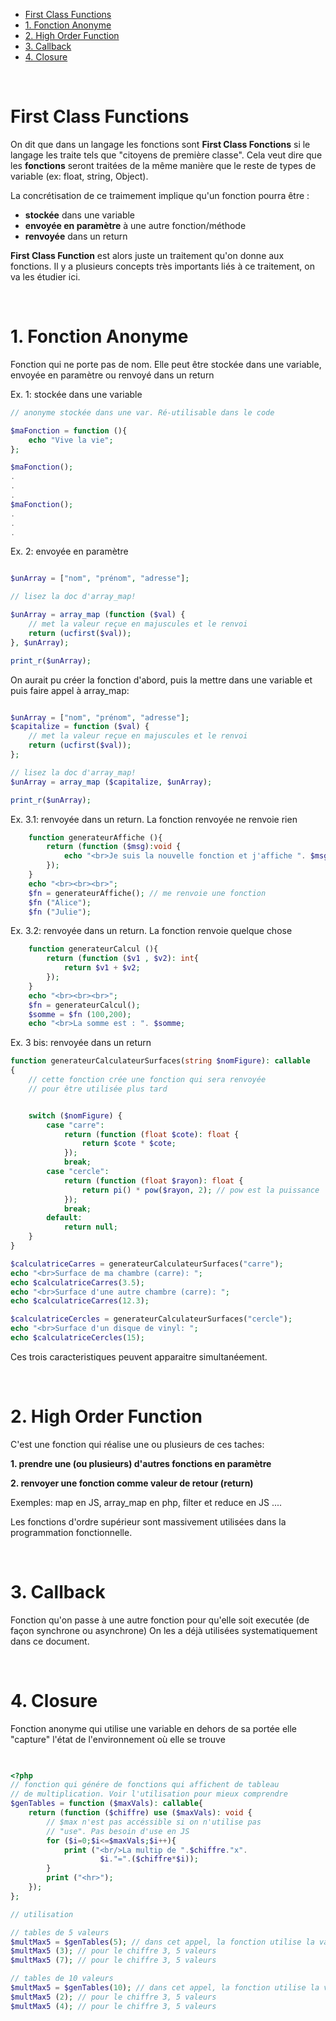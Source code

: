 - [First Class Functions](#first-class-functions)
- [1. Fonction Anonyme](#1-fonction-anonyme)
- [2. High Order Function](#2-high-order-function)
- [3. Callback](#3-callback)
- [4. Closure](#4-closure)

<br>

# First Class Functions

On dit que dans un langage les fonctions sont **First Class Fonctions** si le langage les traite tels que "citoyens de première classe". Cela veut dire que les **fonctions** seront traitées de la même manière que le reste de types de variable (ex: float, string, Object).

La concrétisation de ce traimement implique qu'un fonction pourra être :
- **stockée** dans une variable
- **envoyée en paramètre** à une autre fonction/méthode
- **renvoyée** dans un return

**First Class Function** est alors juste un traitement qu'on donne aux fonctions.
Il y a plusieurs concepts très importants liés à ce traitement, on va les étudier ici.


<br>

# 1. Fonction Anonyme

Fonction qui ne porte pas de nom. Elle peut être stockée dans une variable, envoyée en paramètre ou renvoyé dans un return

Ex. 1: stockée dans une variable

```php
// anonyme stockée dans une var. Ré-utilisable dans le code

$maFonction = function (){
    echo "Vive la vie";
};

$maFonction();
.
.
.
$maFonction();
.
.
.
```
Ex. 2: envoyée en paramètre
```php

$unArray = ["nom", "prénom", "adresse"];

// lisez la doc d'array_map!

$unArray = array_map (function ($val) {
    // met la valeur reçue en majuscules et le renvoi
    return (ucfirst($val));
}, $unArray);

print_r($unArray);

``` 
On aurait pu créer la fonction d'abord, puis la mettre dans une variable et puis faire appel à array_map:
```php

$unArray = ["nom", "prénom", "adresse"];
$capitalize = function ($val) {
    // met la valeur reçue en majuscules et le renvoi
    return (ucfirst($val));
};

// lisez la doc d'array_map!
$unArray = array_map ($capitalize, $unArray);

print_r($unArray);
``` 

Ex. 3.1: renvoyée dans un return. La fonction renvoyée ne renvoie rien

```php
    function generateurAffiche (){
        return (function ($msg):void {
            echo "<br>Je suis la nouvelle fonction et j'affiche ". $msg;
        });
    }
    echo "<br><br><br>";
    $fn = generateurAffiche(); // me renvoie une fonction
    $fn ("Alice");
    $fn ("Julie");
``` 
Ex. 3.2: renvoyée dans un return. La fonction renvoie quelque chose
```php
    function generateurCalcul (){
        return (function ($v1 , $v2): int{
            return $v1 + $v2;
        });
    }
    echo "<br><br><br>";
    $fn = generateurCalcul();
    $somme = $fn (100,200);
    echo "<br>La somme est : ". $somme;

```


Ex. 3 bis: renvoyée dans un return 

```php
function generateurCalculateurSurfaces(string $nomFigure): callable
{
    // cette fonction crée une fonction qui sera renvoyée
    // pour être utilisée plus tard


    switch ($nomFigure) {
        case "carre":
            return (function (float $cote): float {
                return $cote * $cote;
            });
            break;
        case "cercle":
            return (function (float $rayon): float {
                return pi() * pow($rayon, 2); // pow est la puissance
            });
            break;
        default:
            return null;
    }
}

$calculatriceCarres = generateurCalculateurSurfaces("carre");
echo "<br>Surface de ma chambre (carre): ";
echo $calculatriceCarres(3.5);
echo "<br>Surface d'une autre chambre (carre): ";
echo $calculatriceCarres(12.3);

$calculatriceCercles = generateurCalculateurSurfaces("cercle");
echo "<br>Surface d'un disque de vinyl: ";
echo $calculatriceCercles(15);
```

Ces trois caracteristiques peuvent apparaitre simultanéement.

<br>

# 2. High Order Function 

C'est une fonction qui réalise une ou plusieurs de ces taches:

**1. prendre une (ou plusieurs) d'autres fonctions en paramètre**

**2. renvoyer une fonction comme valeur de retour (return)**

Exemples: map en JS, array_map en php, filter et reduce en JS .... 

Les fonctions d'ordre supérieur sont massivement utilisées dans la programmation fonctionnelle. 

<br>

# 3. Callback 

Fonction qu'on passe à une autre fonction pour qu'elle soit executée (de façon synchrone ou asynchrone)
On les a déjà utilisées systematiquement dans ce document.

<br>

# 4. Closure

Fonction anonyme qui utilise une variable en dehors de sa portée elle "capture" l'état de l'environnement où elle se trouve
```php
	
```

```php
<?php
// fonction qui génére de fonctions qui affichent de tableau
// de multiplication. Voir l'utilisation pour mieux comprendre
$genTables = function ($maxVals): callable{ 
    return (function ($chiffre) use ($maxVals): void {
        // $max n'est pas accéssible si on n'utilise pas
        // "use". Pas besoin d'use en JS
        for ($i=0;$i<=$maxVals;$i++){
            print ("<br/>La multip de ".$chiffre."x".
                    $i."=".($chiffre*$i));
        }
        print ("<hr>");	
    });
};

// utilisation

// tables de 5 valeurs
$multMax5 = $genTables(5); // dans cet appel, la fonction utilise la valeur de la variable $max
$multMax5 (3); // pour le chiffre 3, 5 valeurs
$multMax5 (7); // pour le chiffre 3, 5 valeurs

// tables de 10 valeurs
$multMax5 = $genTables(10); // dans cet appel, la fonction utilise la valeur de la variable $max
$multMax5 (2); // pour le chiffre 3, 5 valeurs
$multMax5 (4); // pour le chiffre 3, 5 valeurs
```

<br>



